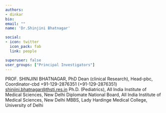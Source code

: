 ```yaml
---
authors:
- dinkar
bio: 
email: ""
name: 'Dr.Shinjini Bhatnagar'

social:
- icon: twitter
  icon_pack: fab
  link: people

superuser: false
user_groups: ["Principal Investigators"]
---
```

PROF. SHINJINI BHATNAGAR, PhD
Dean (clinical Research), Head-pbc, Coordinator-cbd
+91-129-2876351  (+91-129-2876351)
shinjini.bhatnagar@thsti.res.in
Ph.D. (Pediatrics), All India Institute of Medical Sciences, New Delhi
Diplomate National Board, All India Institute of Medical Sciences, New Delhi
MBBS, Lady Hardinge Medical College, University of Delhi
